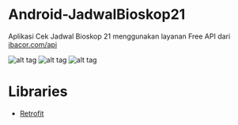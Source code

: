 # Android-JadwalBioskop21

Aplikasi Cek Jadwal Bioskop 21 menggunakan layanan Free API dari [ibacor.com/api](http://ibacor.com/api)

![alt tag](https://3.bp.blogspot.com/-lUX3tisKq8E/V5H6a3bt2EI/AAAAAAAAB8o/SdToV8QZ4E4guPys9Nkbqhj_MSc2L2o_gCLcB/s400/device-2016-07-22-145920.png "Jadwal Bioskop 21")
![alt tag](https://3.bp.blogspot.com/-yo904vWS8I8/V5cn8qfxaDI/AAAAAAAAB94/BbmAUSB5EMM700RFvVOt_gEjlU49ZXsHgCLcB/s400/device-2016-07-26-160433.png "Jadwal Bioskop 21")
![alt tag](https://4.bp.blogspot.com/-GjrJqWXHLXE/V5coZ8OoD3I/AAAAAAAAB-A/ZHu-uRrnK_4eLjyJK6YzcwUq5vZ89V7FgCLcB/s400/device-2016-07-26-160729.png "Jadwal Bioskop 21")

# Libraries

* [Retrofit](https://github.com/square/retrofit)
